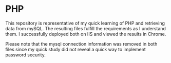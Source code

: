 # PHP
This repository is representative of my quick learning of PHP and retrieving data from mySQL. The resulting files fulfill the requirements as I understand them. I successfully deployed both on IIS and viewed the results in Chrome. 

Please note that the mysql connection information was removed in both files since my quick study did not reveal a quick way to implement password security. 



